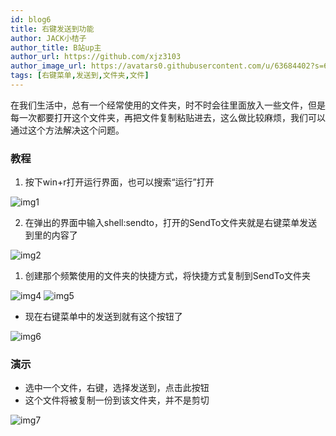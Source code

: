 ```yaml
---
id: blog6
title: 右键发送到功能
author: JACK小桔子
author_title: B站up主
author_url: https://github.com/xjz3103
author_image_url: https://avatars0.githubusercontent.com/u/63684402?s=60&v=4
tags: [右键菜单,发送到,文件夹,文件]
---
```

在我们生活中，总有一个经常使用的文件夹，时不时会往里面放入一些文件，但是每一次都要打开这个文件夹，再把文件复制粘贴进去，这么做比较麻烦，我们可以通过这个方法解决这个问题。
<!--truncate-->
### 教程
1. 按下win+r打开运行界面，也可以搜索“运行”打开

![img1](https://s1.ax1x.com/2020/07/05/U91Wl9.png)

2. 在弹出的界面中输入shell:sendto，打开的SendTo文件夹就是右键菜单发送到里的内容了

![img2](https://s1.ax1x.com/2020/07/05/U91RSJ.png)

1. 创建那个频繁使用的文件夹的快捷方式，将快捷方式复制到SendTo文件夹

![img4](https://s1.ax1x.com/2020/07/05/U916FU.png)
![img5](https://s1.ax1x.com/2020/07/05/U91gW4.png)

* 现在右键菜单中的发送到就有这个按钮了

![img6](https://s1.ax1x.com/2020/07/05/U91cYF.png)
### 演示
* 选中一个文件，右键，选择发送到，点击此按钮
* 这个文件将被复制一份到该文件夹，并不是剪切

![img7](https://s1.ax1x.com/2020/07/05/U91fyR.png)